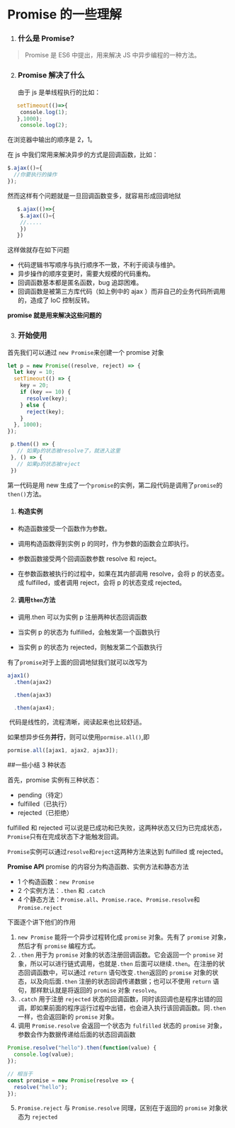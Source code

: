 # Promise 的一些理解

1. ### **什么是 Promise?**

> Promise 是 ES6 中提出，用来解决 JS 中异步编程的一种方法。

2. ### **Promise 解决了什么**

   由于 js 是单线程执行的比如：

```javascript
   setTimeout(()=>{
    ​console.log(1);
   },1000);
    console.log(2);
```

在浏览器中输出的顺序是 2，1。

在 js 中我们常用来解决异步的方式是回调函数，比如：

```javascript
$.ajax(()={
  //你要执行的操作
});
```

然而这样有个问题就是一旦回调函数变多，就容易形成回调地狱

```javascript
   $.ajax(()=>{
    $.ajax(()={
    ​//.....
    })
   })
```

这样做就存在如下问题

- 代码逻辑书写顺序与执行顺序不一致，不利于阅读与维护。
- 异步操作的顺序变更时，需要大规模的代码重构。
- 回调函数基本都是匿名函数，bug 追踪困难。
- 回调函数是被第三方库代码（如上例中的 ajax ）而非自己的业务代码所调用的，造成了 IoC 控制反转。

**promise 就是用来解决这些问题的**

3.  ### **开始使用**

首先我们可以通过 `new Promise`来创建一个 promise 对象

```javascript
let p = new Promise((resolve, reject) => {
  let key = 10;
  setTimeout(() => {
    key = 20;
    if (key == 10) {
      resolve(key);
    } else {
      reject(key);
    }
  }, 1000);
});

​ p.then(() => {
​   // 如果p的状态被resolve了，就进入这里
​ }, () => {
​   // 如果p的状态被reject
​ })
```

第一代码是用 new 生成了一个`promise`的实例，第二段代码是调用了`promise`的`then()`方法。

1. #### 构造实例

- 构造函数接受一个函数作为参数。

- 调用构造函数得到实例 p 的同时，作为参数的函数会立即执行。

- 参数函数接受两个回调函数参数 resolve 和 reject。

- 在参数函数被执行的过程中，如果在其内部调用 resolve，会将 p 的状态变。成 fulfilled，或者调用 reject，会将 p 的状态变成 rejected。

2. #### 调用`then`方法

- 调用.then 可以为实例 p 注册两种状态回调函数

- 当实例 p 的状态为 fulfilled，会触发第一个函数执行

- 当实例 p 的状态为 rejected，则触发第二个函数执行

有了`promise`对于上面的回调地狱我们就可以改写为

```javascript
ajax1()
  .then(ajax2)

  .then(ajax3)

  .then(ajax4);
```

​ 代码是线性的，流程清晰，阅读起来也比较舒适。

如果想异步任务**并行**，则可以使用`pormise.all()`,即

```javascript
pormise.all([ajax1, ajax2, ajax3]);
```

##一些小结
3 种状态

首先，promise 实例有三种状态：

- pending（待定）
- fulfilled（已执行）
- rejected（已拒绝）

fulfilled 和 rejected 可以说是已成功和已失败，这两种状态又归为已完成状态，`Promise`只有在完成状态下才能触发回调。

`Promise`实例可以通过`resolve`和`reject`这两种方法来达到 fulfilled 或 rejected。

**Promise API**
promise 的内容分为构造函数、实例方法和静态方法

- 1 个构造函数：`new Promise`
- 2 个实例方法：`.then` 和 `.catch`
- 4 个静态方法：`Promise.all`、`Promise.race`、`Promise.resolve`和`Promise.reject`

下面逐个讲下他们的作用

1. `new Promise` 能将一个异步过程转化成 `promise` 对象。先有了 `promise` 对象，然后才有 `promise` 编程方式。
2. `.then` 用于为 `promise` 对象的状态注册回调函数。它会返回一个 `promise` 对象，所以可以进行链式调用，也就是`.then` 后面可以继续`.then`。在注册的状态回调函数中，可以通过 `return` 语句改变`.then`返回的 `promise` 对象的状态，以及向后面`.then` 注册的状态回调传递数据；也可以不使用 `return` 语句，那样默认就是将返回的 `promise` 对象 `resolve`。
3. `.catch` 用于注册 `rejected` 状态的回调函数，同时该回调也是程序出错的回调，即如果前面的程序运行过程中出错，也会进入执行该回调函数。同`.then` 一样，也会返回新的 `promise` 对象。
4. 调用 `Promise.resolve` 会返回一个状态为 `fulfilled` 状态的 `promise` 对象，参数会作为数据传递给后面的状态回调函数

```javascript
Promise.resolve("hello").then(function(value) {
  console.log(value);
});

// 相当于
const promise = new Promise(resolve => {
  resolve("hello");
});
```

5. `Promise.reject` 与 `Promise.resolve` 同理，区别在于返回的 `promise` 对象状态为 `rejected`
